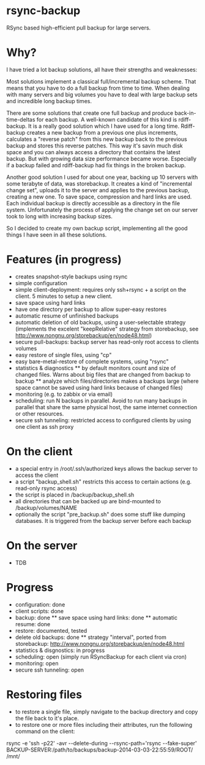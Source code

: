 rsync-backup
============

RSync based high-efficient pull backup for large servers.


Why?
====

I have tried a lot backup solutions, all have their strengths and weaknesses:

Most solutions implement a classical full/incremental backup scheme. That means that you have to do a
full backup from time to time. When dealing with many servers and big volumes you have to deal with large
backup sets and incredible long backup times.

There are some solutions that create one full backup and produce back-in-time-deltas for each backup. A
well-known candidate of this kind is rdiff-backup. It is a really good solution which I have used for a long time.
Rdiff-backup creates a new backup from a previous one plus increments, calculates a "reverse patch" from this new backup
back to the previous backup and stores this reverse patches. This way it's savin much disk space and you can always
access a directory that contains the latest backup. But with growing data size performance became worse. Especially if
a backup failed and rdiff-backup had fix things in the broken backup.

Another good solution I used for about one year, backing up 10 servers with some terabyte of data, was storebackup.
It creates a kind of "incremental change set", uploads it to the server and applies to the previous backup, creating
a new one. To save space, compression and hard links are used. Each individual backup is directly accessible as a directory
in the file system. Unfortunately the process of applying the change set on our server took to long with increasing backup
sizes.

So I decided to create my own backup script, implementing all the good things I have seen in all these solutions.


Features (in progress)
======================

* creates snapshot-style backups using rsync
* simple configuration 
* simple client-deployment: requires only ssh+rsync + a script on the client. 5 minutes to setup a new client.
* save space using hard links
* have one directory per backup to allow super-easy restores
* automatic resume of unfinished backups
* automatic deletion of old backups, using a user-selectable strategy
  (implements the excelent "keepRelative" strategy from storebackup, see http://www.nongnu.org/storebackup/en/node48.html)
* secure pull-backups: backup server has read-only root access to clients volumes
* easy restore of single files, using "cp"
* easy bare-metal-restore of complete systems, using "rsync"
* statistics & diagnostics
** by default monitors count and size of changed files. Warns about big files that are changed from backup to backup
** analyze which files/directories makes a backups large (where space cannot be saved using hard links because of changed files)  
* monitoring (e.g. to zabbix or via email)
* scheduling: run N backups in parallel. Avoid to run many backups in parallel that share the same physical host,
  the same internet connection or other resources.
* secure ssh tunneling: restricted access to configured clients by using one client as ssh proxy 

On the client
=============

* a special entry in /root/.ssh/authorized keys allows the backup server to access the client
* a script "backup_shell.sh" restricts this access to certain actions (e.g. read-only rsync access)
* the script is placed in /backup/backup_shell.sh
* all directories that can be backed up are bind-mounted to /backup/volumes/NAME
* optionally the script "pre_backup.sh" does some stuff like dumping databases. It is triggered from the backup server before each backup 

On the server
=============

* TDB

Progress
========

* configuration: done
* client scripts: done
* backup: done
** save space using hard links: done
** automatic resume: done
* restore: documented, tested
* delete old backups: done
** strategy "interval", ported from storebackup: http://www.nongnu.org/storebackup/en/node48.html
* statistics & disgnostics: in progress
* scheduling: open (simply run RSyncBackup for each client via cron)
* monitoring: open
* secure ssh tunneling: open


Restoring files
===============

* to restore a single file, simply navigate to the backup directory and copy the file back to it's place.
* to restore one or more files including their attributes, run the following command on the client:

rsync -e 'ssh -p22' -avr --delete-during  --rsync-path='rsync --fake-super' 
  BACKUP-SERVER:/path/to/backups/backup-2014-03-03-22\:55\:59/ROOT/ /mnt/
